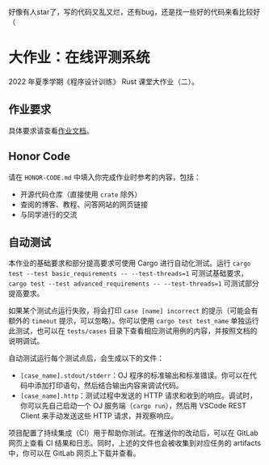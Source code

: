 好像有人star了，写的代码又乱又烂，还有bug，还是找一些好的代码来看比较好（

# 大作业：在线评测系统

2022 年夏季学期《程序设计训练》 Rust 课堂大作业（二）。

## 作业要求

具体要求请查看[作业文档](https://lab.cs.tsinghua.edu.cn/rust/projects/oj/)。

## Honor Code

请在 `HONOR-CODE.md` 中填入你完成作业时参考的内容，包括：

* 开源代码仓库（直接使用 `crate` 除外）
* 查阅的博客、教程、问答网站的网页链接
* 与同学进行的交流

## 自动测试

本作业的基础要求和部分提高要求可使用 Cargo 进行自动化测试。运行 `cargo test --test basic_requirements -- --test-threads=1` 可测试基础要求，`cargo test --test advanced_requirements -- --test-threads=1` 可测试部分提高要求。

如果某个测试点运行失败，将会打印 `case [name] incorrect` 的提示（可能会有额外的 `timeout` 提示，可以忽略）。你可以使用 `cargo test test_name` 单独运行此测试，也可以在 `tests/cases` 目录下查看相应测试用例的内容，并按照文档的说明调试。

自动测试运行每个测试点后，会生成以下的文件：

* `[case_name].stdout/stderr`：OJ 程序的标准输出和标准错误。你可以在代码中添加打印语句，然后结合输出内容来调试代码。
* `[case_name].http`：测试过程中发送的 HTTP 请求和收到的响应。调试时，你可以先自己启动一个 OJ 服务端（`cargo run`），然后用 VSCode REST Client 来手动发送这些 HTTP 请求，并观察响应。

项目配置了持续集成（CI）用于帮助你测试。在推送你的改动后，可以在 GitLab 网页上查看 CI 结果和日志。同时，上述的文件也会被收集到对应任务的 artifacts 中，你可以在 GitLab 网页上下载并查看。
